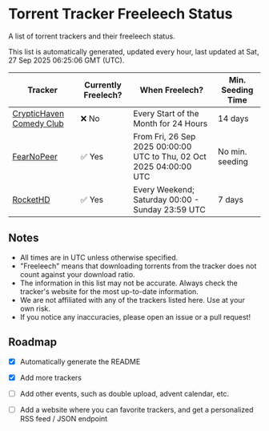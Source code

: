 
# Torrent Tracker Freeleech Status

A list of torrent trackers and their freeleech status.

This list is automatically generated, updated every hour, last updated at Sat, 27 Sep 2025 06:25:06 GMT (UTC).

| Tracker | Currently Freelech? | When Freelech? | Min. Seeding Time |
|---------|---------------------|----------------|-------------------|
| [CrypticHaven Comedy Club](https://cryptichaven.org) | ❌ No | Every Start of the Month for 24 Hours | 14 days |
| [FearNoPeer](https://fearnopeer.com) | ✅ Yes | From Fri, 26 Sep 2025 00:00:00 UTC to Thu, 02 Oct 2025 04:00:00 UTC | No min. seeding |
| [RocketHD](https://rocket-hd.cc) | ✅ Yes | Every Weekend; Saturday 00:00 - Sunday 23:59 UTC | 7 days |

## Notes

- All times are in UTC unless otherwise specified.
- "Freeleech" means that downloading torrents from the tracker does not count against your download ratio.
- The information in this list may not be accurate. Always check the tracker's website for the most up-to-date information.
- We are not affiliated with any of the trackers listed here. Use at your own risk.
- If you notice any inaccuracies, please open an issue or a pull request!

## Roadmap

- [x] Automatically generate the README
- [x] Add more trackers
- [ ] Add other events, such as double upload, advent calendar, etc.
- [ ] Add a website where you can favorite trackers, and get a personalized RSS feed / JSON endpoint

